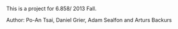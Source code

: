 This is a project for 6.858/ 2013 Fall.

Author: Po-An Tsai, Daniel Grier, Adam Sealfon and Arturs Backurs


